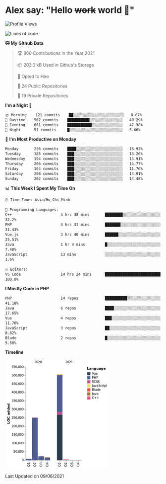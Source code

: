 # Alex say: "Hello ~~work~~ world 🐾"

<!--START_SECTION:waka-->
![Profile Views](http://img.shields.io/badge/Profile%20Views-0-blue)

![Lines of code](https://img.shields.io/badge/From%20Hello%20World%20I%27ve%20Written-809286%20lines%20of%20code-blue)

**🐱 My Github Data** 

> 🏆 860 Contributions in the Year 2021
 > 
> 📦 203.3 kB Used in Github's Storage 
 > 
> 💼 Opted to Hire
 > 
> 📜 24 Public Repositories 
 > 
> 🔑 19 Private Repositories  
 > 
**I'm a Night 🦉** 

```text
🌞 Morning    121 commits    ██░░░░░░░░░░░░░░░░░░░░░░░   8.67% 
🌆 Daytime    562 commits    ██████████░░░░░░░░░░░░░░░   40.29% 
🌃 Evening    661 commits    ███████████░░░░░░░░░░░░░░   47.38% 
🌙 Night      51 commits     █░░░░░░░░░░░░░░░░░░░░░░░░   3.66%

```
📅 **I'm Most Productive on Monday** 

```text
Monday       236 commits    ████░░░░░░░░░░░░░░░░░░░░░   16.92% 
Tuesday      185 commits    ███░░░░░░░░░░░░░░░░░░░░░░   13.26% 
Wednesday    194 commits    ███░░░░░░░░░░░░░░░░░░░░░░   13.91% 
Thursday     206 commits    ███░░░░░░░░░░░░░░░░░░░░░░   14.77% 
Friday       164 commits    ███░░░░░░░░░░░░░░░░░░░░░░   11.76% 
Saturday     208 commits    ███░░░░░░░░░░░░░░░░░░░░░░   14.91% 
Sunday       202 commits    ███░░░░░░░░░░░░░░░░░░░░░░   14.48%

```


📊 **This Week I Spent My Time On** 

```text
⌚︎ Time Zone: Asia/Ho_Chi_Minh

💬 Programming Languages: 
C++                      4 hrs 38 mins       ████████░░░░░░░░░░░░░░░░░   32.2% 
PHP                      4 hrs 31 mins       ███████░░░░░░░░░░░░░░░░░░   31.43% 
Vue.js                   3 hrs 40 mins       ██████░░░░░░░░░░░░░░░░░░░   25.51% 
Java                     1 hr 4 mins         █░░░░░░░░░░░░░░░░░░░░░░░░   7.48% 
JavaScript               13 mins             ░░░░░░░░░░░░░░░░░░░░░░░░░   1.6%

🔥 Editors: 
VS Code                  14 hrs 24 mins      █████████████████████████   100.0%

```

**I Mostly Code in PHP** 

```text
PHP                      14 repos            ██████████░░░░░░░░░░░░░░░   41.18% 
Java                     6 repos             ████░░░░░░░░░░░░░░░░░░░░░   17.65% 
Vue                      4 repos             ███░░░░░░░░░░░░░░░░░░░░░░   11.76% 
JavaScript               3 repos             ██░░░░░░░░░░░░░░░░░░░░░░░   8.82% 
Blade                    2 repos             █░░░░░░░░░░░░░░░░░░░░░░░░   5.88%

```


**Timeline**

![Chart not found](https://raw.githubusercontent.com/alexzvn/alexzvn/main/charts/bar_graph.png) 


 Last Updated on 09/06/2021
<!--END_SECTION:waka-->
